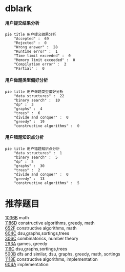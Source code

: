 # dblark

<!-- tabs:start -->



#### **用户提交结果分析**

```mermaid
pie title 用户提交结果分析
    "Accepted" :  69
    "Rejected" :  0
    "Wrong answer" :  28
    "Runtime error" :  1
    "Time limit exceeded" :  0
    "Memory limit exceeded" :  0
    "Compilation error" :  2
    "Partial" :  0
```

#### **用户做题类型偏好分析**

```mermaid
pie title 用户做题类型偏好分析
    "data structures" :  22
    "binary search" :  10
    "dp" :  3
    "graphs" :  4
    "trees" :  6
    "divide and conquer" :  0
    "greedy" :  19
    "constructive algorithms" :  0
```
#### **用户错题知识点分析**

```mermaid
pie title 用户错题知识点分析
    "data structures" :  1
    "binary search" :  5
    "dp" :  5
    "graphs" :  30
    "trees" :  2
    "divide and conquer" :  0
    "greedy" :  13
    "constructive algorithms" :  5
```



<!-- tabs:end -->
# 推荐题目
[1036B](https://codeforces.com/contest/1036/problem/B)		math		  
[1186D](https://codeforces.com/contest/1186/problem/D)		constructive algorithms,
                        greedy,
                        math		  
[652F](https://codeforces.com/contest/652/problem/F)		constructive algorithms,
                        math		  
[604C](https://codeforces.com/contest/604/problem/C)		dsu,graphs,sortings,trees		  
[306C](https://codeforces.com/contest/306/problem/C)		combinatorics,
                        number theory		  
[293A](https://codeforces.com/contest/293/problem/A)		games,
                        greedy		  
[116C](https://codeforces.com/contest/116/problem/C)		dsu,graphs,sortings,trees		  
[500B](https://codeforces.com/contest/500/problem/B)		dfs and similar,
                        dsu,
                        graphs,
                        greedy,
                        math,
                        sortings		  
[1118E](https://codeforces.com/contest/1118/problem/E)		constructive algorithms,
                        implementation		  
[604A](https://codeforces.com/contest/604/problem/A)		implementation		  
